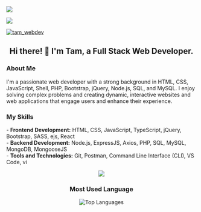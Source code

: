 <!-- GitHub Profile Header Image -->
<img src="https://github.com/halfrost/halfrost/blob/master/icons/header_.png" />

<!-- Profile Views Counter -->
![](https://komarev.com/ghpvc/?username=Tam-BobManuel&color=blue)

<!-- Follow Me Badge -->
<a href="https://twitter.com/tam_webdev">
  <img src="https://img.shields.io/twitter/follow/tam_webdev?logo=twitter&style=for-the-badge" alt="tam_webdev" />
</a>
<br>

<!-- About Me -->
<h2 style="text-align: center;">Hi there! 👋 I'm Tam, a Full Stack Web Developer.</h2>
<h3>About Me</h3>
<p>
I'm a passionate web developer with a strong background in HTML, CSS, JavaScript, Shell, PHP, Bootstrap, jQuery, Node.js, SQL, and MySQL. I enjoy solving complex problems and creating dynamic, interactive websites and web applications that engage users and enhance their experience.
</p>

<h3>My Skills</h3>
<p>
  - <strong>Frontend Development:</strong> HTML, CSS, JavaScript, TypeScript, jQuery, Bootstrap, SASS, ejs, React <br>
  - <strong>Backend Development:</strong> Node.js, ExpressJS, Axios, PHP, SQL, MySQL, MongoDB, MongooseJS <br>
  - <strong>Tools and Technologies:</strong> Git, Postman, Command Line Interface (CLI), VS Code, vi<br>
</p>

<!-- Skill Icons -->
<p style="text-align: center;">
  <a href="https://skillicons.dev">
    <img src="https://skillicons.dev/icons?i=git,js,nodejs,jquery,css,react,express,postman,php,mysql,ts" />
  </a>
</p>

<!-- Most Used Language -->
<h3 style="text-align: center;">Most Used Language</h3>
<p style="text-align: center;">
  <img src="https://github-readme-stats.vercel.app/api/top-langs/?username=Tam-BobManuel" alt="Top Languages" />
</p>


<!--   Github throphy -->
<!-- <img src="https://github-profile-trophy.vercel.app/?username=Tam-BobManuel&theme=juicyfresh&no-bg=true" />
<br> -->


<!---
Tam-BobManuel/Tam-BobManuel is a ✨ special ✨ repository because its `README.md` (this file) appears on your GitHub profile.
You can click the Preview link to take a look at your changes.
--->
